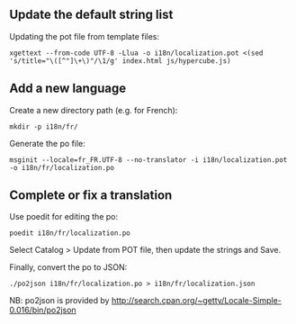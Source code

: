 ## Update the default string list

Updating the pot file from template files:
```
xgettext --from-code UTF-8 -Llua -o i18n/localization.pot <(sed 's/title="\([^"]\+\)"/\1/g' index.html js/hypercube.js)
```

## Add a new language

Create a new directory path (e.g. for French):
```
mkdir -p i18n/fr/
```

Generate the po file:
```
msginit --locale=fr_FR.UTF-8 --no-translator -i i18n/localization.pot -o i18n/fr/localization.po
```

## Complete or fix a translation

Use poedit for editing the po:
```
poedit i18n/fr/localization.po
```

Select Catalog > Update from POT file, then update the strings and Save.

Finally, convert the po to JSON:

```
./po2json i18n/fr/localization.po > i18n/fr/localization.json
```

NB: po2json is provided by http://search.cpan.org/~getty/Locale-Simple-0.016/bin/po2json
